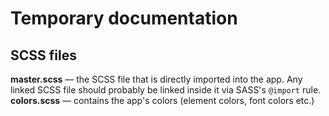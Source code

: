 # Temporary documentation

## SCSS files
**master.scss** — the SCSS file that is directly imported into the app. Any linked SCSS file should probably be linked inside it via SASS's `@import` rule.
**colors.scss** — contains the app's colors (element colors, font colors etc.)